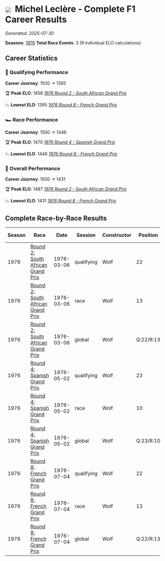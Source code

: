 # <img src="https://upload.wikimedia.org/wikipedia/commons/c/c3/Flag_of_France.svg" alt="France" width="20" height="auto" style="vertical-align: middle; margin-right: 5px;" onerror="this.outerHTML='🇫🇷'; this.style.marginRight='5px';"/> Michel Leclère - Complete F1 Career Results

*Generated: 2025-07-30*

**Seasons**: [1976](../seasons/1976-season-report)
**Total Race Events**: 3 (9 individual ELO calculations)

## Career Statistics

### 🏁 Qualifying Performance
**Career Journey**: 1500 → 1395

🏆 **Peak ELO**: 1458
   *[1976 Round 2 - South African Grand Prix](../seasons/1976-season-report#round-2-south-african-grand-prix)*

📉 **Lowest ELO**: 1395
   *[1976 Round 8 - French Grand Prix](../seasons/1976-season-report#round-8-french-grand-prix)*

### 🏎️ Race Performance
**Career Journey**: 1500 → 1446

🏆 **Peak ELO**: 1470
   *[1976 Round 4 - Spanish Grand Prix](../seasons/1976-season-report#round-4-spanish-grand-prix)*

📉 **Lowest ELO**: 1446
   *[1976 Round 8 - French Grand Prix](../seasons/1976-season-report#round-8-french-grand-prix)*

### 🌟 Overall Performance
**Career Journey**: 1500 → 1431

🏆 **Peak ELO**: 1487
   *[1976 Round 2 - South African Grand Prix](../seasons/1976-season-report#round-2-south-african-grand-prix)*

📉 **Lowest ELO**: 1431
   *[1976 Round 8 - French Grand Prix](../seasons/1976-season-report#round-8-french-grand-prix)*


## Complete Race-by-Race Results

| Season | Race | Date | Session | Constructor | Position | Starting ELO | ELO Change | Final ELO | Teammate |
|--------|------|------|---------|-------------|----------|--------------|------------|-----------|----------|
| 1976 | [Round 2: South African Grand Prix](../seasons/1976-season-report#round-2-south-african-grand-prix) | 1976-03-06 | qualifying | Wolf | 22 | 1500 | -42 | 1458 | Jacky Ickx |
| 1976 | [Round 2: South African Grand Prix](../seasons/1976-season-report#round-2-south-african-grand-prix) | 1976-03-06 | race | Wolf | 13 | 1500 | N/A | 1500 | Jacky Ickx |
| 1976 | [Round 2: South African Grand Prix](../seasons/1976-season-report#round-2-south-african-grand-prix) | 1976-03-06 | global | Wolf | Q:22/R:13 | 1500 | -13 | 1487 | Jacky Ickx |
| 1976 | [Round 4: Spanish Grand Prix](../seasons/1976-season-report#round-4-spanish-grand-prix) | 1976-05-02 | qualifying | Wolf | 23 | 1458 | -35 | 1423 | Jacky Ickx |
| 1976 | [Round 4: Spanish Grand Prix](../seasons/1976-season-report#round-4-spanish-grand-prix) | 1976-05-02 | race | Wolf | 10 | 1500 | -30 | 1470 | Jacky Ickx |
| 1976 | [Round 4: Spanish Grand Prix](../seasons/1976-season-report#round-4-spanish-grand-prix) | 1976-05-02 | global | Wolf | Q:23/R:10 | 1487 | -31 | 1456 | Jacky Ickx |
| 1976 | [Round 8: French Grand Prix](../seasons/1976-season-report#round-8-french-grand-prix) | 1976-07-04 | qualifying | Wolf | 22 | 1423 | -28 | 1395 | Jacky Ickx |
| 1976 | [Round 8: French Grand Prix](../seasons/1976-season-report#round-8-french-grand-prix) | 1976-07-04 | race | Wolf | 13 | 1470 | -24 | 1446 | Jacky Ickx |
| 1976 | [Round 8: French Grand Prix](../seasons/1976-season-report#round-8-french-grand-prix) | 1976-07-04 | global | Wolf | Q:22/R:13 | 1456 | -25 | 1431 | Jacky Ickx |
